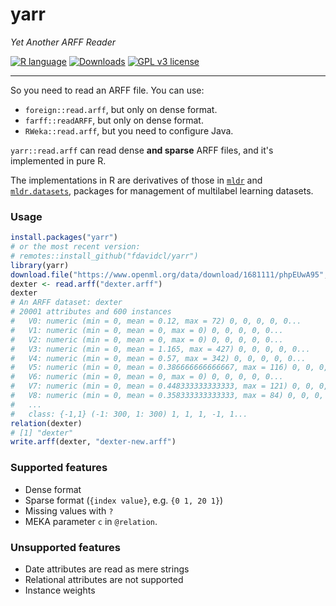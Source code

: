 yarr
====

*Yet Another ARFF Reader*

[![R language](https://img.shields.io/badge/language-R-lightgrey.svg)](https://www.r-project.org/)
[![Downloads](https://cranlogs.r-pkg.org/badges/yarr)](https://cranlogs.r-pkg.org/downloads/total/last-month/yarr)
[![GPL v3 license](https://img.shields.io/github/license/fdavidcl/yarr.svg)](https://www.gnu.org/licenses/gpl.html)

---

So you need to read an ARFF file. You can use:

- `foreign::read.arff`, but only on dense format.
- `farff::readARFF`, but only on dense format.
- `RWeka::read.arff`, but you need to configure Java.

`yarr::read.arff` can read dense **and sparse** ARFF files, and it's implemented in pure R.

The implementations in R are derivatives of those in [`mldr`](https://github.com/fcharte/mldr) and [`mldr.datasets`](https://github.com/fcharte/mldr.datasets), packages for management of multilabel learning datasets.


### Usage

```r
install.packages("yarr")
# or the most recent version:
# remotes::install_github("fdavidcl/yarr")
library(yarr)
download.file("https://www.openml.org/data/download/1681111/phpEUwA95", "dexter.arff")
dexter <- read.arff("dexter.arff")
dexter
# An ARFF dataset: dexter
# 20001 attributes and 600 instances
#   V0: numeric (min = 0, mean = 0.12, max = 72) 0, 0, 0, 0, 0...
#   V1: numeric (min = 0, mean = 0, max = 0) 0, 0, 0, 0, 0...
#   V2: numeric (min = 0, mean = 0, max = 0) 0, 0, 0, 0, 0...
#   V3: numeric (min = 0, mean = 1.165, max = 427) 0, 0, 0, 0, 0...
#   V4: numeric (min = 0, mean = 0.57, max = 342) 0, 0, 0, 0, 0...
#   V5: numeric (min = 0, mean = 0.386666666666667, max = 116) 0, 0, 0, 0, 0...
#   V6: numeric (min = 0, mean = 0, max = 0) 0, 0, 0, 0, 0...
#   V7: numeric (min = 0, mean = 0.448333333333333, max = 121) 0, 0, 0, 0, 0...
#   V8: numeric (min = 0, mean = 0.358333333333333, max = 84) 0, 0, 0, 0, 0...
#   ...
#   class: {-1,1} (-1: 300, 1: 300) 1, 1, 1, -1, 1...
relation(dexter)
# [1] "dexter"
write.arff(dexter, "dexter-new.arff")
```

### Supported features

- Dense format
- Sparse format (`{index value}`, e.g. `{0 1, 20 1}`)
- Missing values with `?`
- MEKA parameter `c` in `@relation`.

### Unsupported features

- Date attributes are read as mere strings
- Relational attributes are not supported
- Instance weights
